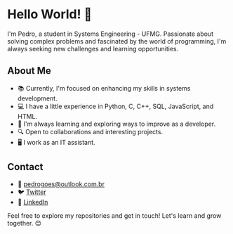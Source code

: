 # Hello World! 👋

I'm Pedro, a student in Systems Engineering - UFMG. Passionate about solving complex problems and fascinated by the world of programming, I'm always seeking new challenges and learning opportunities.

## About Me
- 📚 Currently, I'm focused on enhancing my skills in systems development.
- 💻 I have a little experience in Python, C, C++, SQL, JavaScript, and HTML.
- 🌱 I'm always learning and exploring ways to improve as a developer.
- 🔍 Open to collaborations and interesting projects.
- 🖥️ I work as an IT assistant.

## Contact
- 📧 [pedrogoes@outlook.com.br](mailto:pedrogoes@outlook.com.br)
- 🐦 [Twitter](https://twitter.com/PedroHGoes16)
- 💼 [LinkedIn](https://www.linkedin.com/in/pedro-henrique-goes-de-oliveira-628519137/)

Feel free to explore my repositories and get in touch! Let's learn and grow together. 😊
